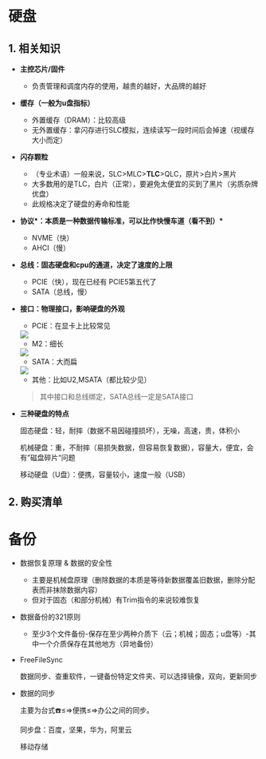 # 硬盘

## 1. 相关知识

- **主控芯片/固件**

  - 负责管理和调度内存的使用，越贵的越好，大品牌的越好

- **缓存（一般为u盘指标）**

  - 外置缓存（DRAM）：比较高级
  - 无外置缓存：拿闪存进行SLC模拟，连续读写一段时间后会掉速（视缓存大小而定）

- **闪存颗粒**

  - （专业术语）一般来说，SLC>MLC>**TLC**>QLC，原片>白片>黑片
  - 大多数用的是TLC，白片（正常），要避免太便宜的买到了黑片（劣质杂牌优盘）
  - 此规格决定了硬盘的寿命和性能

- **协议\*：本质是一种数据传输标准，可以比作快慢车道（看不到）\***

  - NVME（快）
  - AHCI（慢）

- **总线：固态硬盘和cpu的通道，决定了速度的上限**

  - PCIE（快），现在已经有 PCIE5第五代了
  - SATA（总线，慢）

- **接口：物理接口，影响硬盘的外观**

  - PCIE：在显卡上比较常见

  <img src="https://cdn.jsdelivr.net/gh/dancehole/image@main/danceholeLabs/common-computer1.png"/>

  - M2：细长

  <img src="https://cdn.jsdelivr.net/gh/dancehole/image@main/danceholeLabs/common-computer2.png"/>

  - SATA：大而扁

  <img src="https://cdn.jsdelivr.net/gh/dancehole/image@main/danceholeLabs/common-computer3.png"/>

  - 其他：比如U2,MSATA（都比较少见）

  > 其中接口和总线绑定，SATA总线一定是SATA接口

- **三种硬盘的特点**

  固态硬盘：轻，耐摔（数据不易因碰撞损坏），无噪，高速，贵，体积小

  机械硬盘：重，不耐摔（易损失数据，但容易恢复数据），容量大，便宜，会有”磁盘碎片“问题

  移动硬盘（U盘）：便携，容量较小，速度一般（USB）

## 2. 购买清单



# 备份

- 数据恢复原理 & 数据的安全性

  - 主要是机械盘原理（删除数据的本质是等待新数据覆盖旧数据，删除分配表而非抹除数据内容）
  - 但对于固态（和部分机械）有Trim指令的来说较难恢复

- 数据备份的321原则

  - 至少3个文件备份-保存在至少两种介质下（云；机械；固态；u盘等）-其中一个介质保存在其他地方（异地备份）

- FreeFileSync

  数据同步、查重软件，一键备份特定文件夹、可以选择镜像，双向，更新同步

- 数据的同步

  主要为台式☎️≤=>便携≤=>办公之间的同步。

  同步盘：百度，坚果，华为，阿里云

  移动存储

